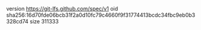 version https://git-lfs.github.com/spec/v1
oid sha256:16d70fde06bcb31f2a0d10fc79c4660f9f31774413bcdc34fbc9eb0b3328cd74
size 311333
